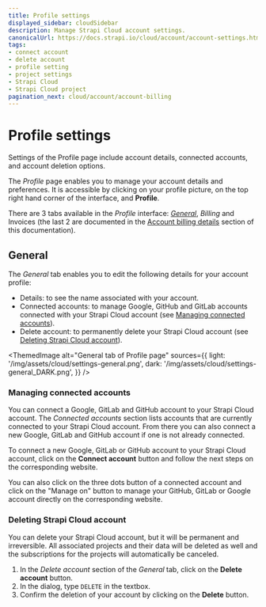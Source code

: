 ```yaml
---
title: Profile settings
displayed_sidebar: cloudSidebar
description: Manage Strapi Cloud account settings.
canonicalUrl: https://docs.strapi.io/cloud/account/account-settings.html
tags:
- connect account
- delete account
- profile setting
- project settings
- Strapi Cloud
- Strapi Cloud project
pagination_next: cloud/account/account-billing
---
```


# Profile settings

<Tldr>
Settings of the Profile page include account details, connected accounts, and account deletion options.
</Tldr>

The *Profile* page enables you to manage your account details and preferences. It is accessible by clicking on your profile picture, on the top right hand corner of the interface, and **Profile**.

There are 3 tabs available in the *Profile* interface: <Icon name="faders" /> [*General*](#general), <Icon name="credit-card" /> *Billing* and <Icon name="invoice" /> Invoices (the last 2 are documented in the [Account billing details](/cloud/account/account-billing) section of this documentation).

## General

The <Icon name="faders" /> *General* tab enables you to edit the following details for your account profile:

- Details: to see the name associated with your account.
- Connected accounts: to manage Google, GitHub and GitLab accounts connected with your Strapi Cloud account (see [Managing connected accounts](#managing-connected-accounts)).
- Delete account: to permanently delete your Strapi Cloud account (see [Deleting Strapi Cloud account](#deleting-strapi-cloud-account)).

<ThemedImage
  alt="General tab of Profile page"
  sources={{
    light: '/img/assets/cloud/settings-general.png',
    dark: '/img/assets/cloud/settings-general_DARK.png',
  }}
/>

### Managing connected accounts

You can connect a Google, GitLab and GitHub account to your Strapi Cloud account. The _Connected accounts_ section lists accounts that are currently connected to your Strapi Cloud account. From there you can also connect a new Google, GitLab and GitHub account if one is not already connected.

To connect a new Google, GitLab or GitHub account to your Strapi Cloud account, click on the **Connect account** button and follow the next steps on the corresponding website.

You can also click on the three dots button of a connected account and click on the "Manage on" button to manage your GitHub, GitLab or Google account directly on the corresponding website.

### Deleting Strapi Cloud account

You can delete your Strapi Cloud account, but it will be permanent and irreversible. All associated projects and their data will be deleted as well and the subscriptions for the projects will automatically be canceled.

1. In the *Delete account* section of the <Icon name="faders" /> *General* tab, click on the **Delete account** button.
2. In the dialog, type `DELETE` in the textbox.
3. Confirm the deletion of your account by clicking on the **Delete** button.
